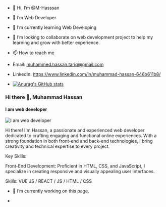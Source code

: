 - 👋 Hi, I’m @M-Hasssan
- 👀 I’m Web Developer
- 🌱 I’m currently learning Web Developing 
- 💞️ I’m looking to collaborate on web development project to help my learning and grow with better experience.
- 📫 How to reach me
- Email: muhammed.hassan.tariq@gmail.com
- LinkedIn: https://www.linkedin.com/in/muhammad-hassan-646b611b8/

- [![Anurag's GitHub stats](https://github-readme-stats.vercel.app/api?username=M-Hassan)](https://github.com/anuraghazra/github-readme-stats)
### Hi there 👋, Muhammad Hassan
#### I am web developer
![I am web developer](https://arturssmirnovs.github.io/github-profile-readme-generator/images/banner.png)

Hi there!
I'm Hassan, a passionate and experienced web developer dedicated to crafting engaging and functional online experiences. With a strong foundation in both front-end and back-end technologies, I bring creativity and technical expertise to every project.

Key Skills:

Front-End Development: Proficient in HTML, CSS, and JavaScript, I specialize in creating responsive and visually appealing user interfaces.

Skills: VUE JS / REACT / JS / HTML / CSS

- 🔭 I’m currently working on this page. 




- 

<!---
M-Hasssan/M-Hasssan is a ✨ special ✨ repository because its `README.md` (this file) appears on your GitHub profile.
You can click the Preview link to take a look at your changes.
--->
